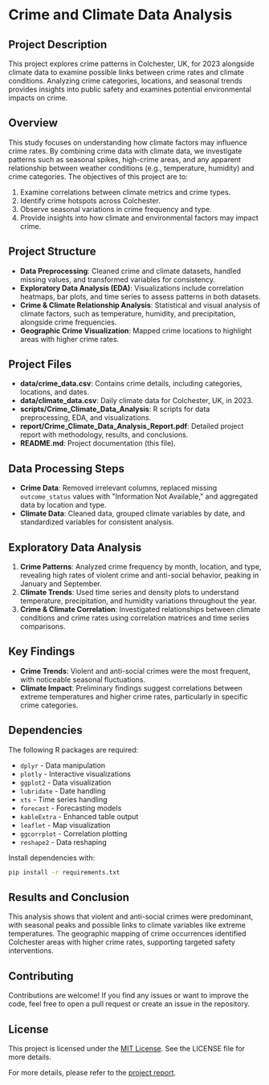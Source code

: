 # Crime and Climate Data Analysis

## Project Description
This project explores crime patterns in Colchester, UK, for 2023 alongside climate data to examine possible links between crime rates and climate conditions. Analyzing crime categories, locations, and seasonal trends provides insights into public safety and examines potential environmental impacts on crime.

## Overview
This study focuses on understanding how climate factors may influence crime rates. By combining crime data with climate data, we investigate patterns such as seasonal spikes, high-crime areas, and any apparent relationship between weather conditions (e.g., temperature, humidity) and crime categories. The objectives of this project are to:

1. Examine correlations between climate metrics and crime types.
2. Identify crime hotspots across Colchester.
3. Observe seasonal variations in crime frequency and type.
4. Provide insights into how climate and environmental factors may impact crime.

## Project Structure
- **Data Preprocessing**: Cleaned crime and climate datasets, handled missing values, and transformed variables for consistency.
- **Exploratory Data Analysis (EDA)**: Visualizations include correlation heatmaps, bar plots, and time series to assess patterns in both datasets.
- **Crime & Climate Relationship Analysis**: Statistical and visual analysis of climate factors, such as temperature, humidity, and precipitation, alongside crime frequencies.
- **Geographic Crime Visualization**: Mapped crime locations to highlight areas with higher crime rates.

## Project Files
- **data/crime_data.csv**: Contains crime details, including categories, locations, and dates.
- **data/climate_data.csv**: Daily climate data for Colchester, UK, in 2023.
- **scripts/Crime_Climate_Data_Analysis**: R scripts for data preprocessing, EDA, and visualizations.
- **report/Crime_Climate_Data_Analysis_Report.pdf**: Detailed project report with methodology, results, and conclusions.
- **README.md**: Project documentation (this file).

## Data Processing Steps
- **Crime Data**: Removed irrelevant columns, replaced missing `outcome_status` values with "Information Not Available," and aggregated data by location and type.
- **Climate Data**: Cleaned data, grouped climate variables by date, and standardized variables for consistent analysis.

## Exploratory Data Analysis
1. **Crime Patterns**: Analyzed crime frequency by month, location, and type, revealing high rates of violent crime and anti-social behavior, peaking in January and September.
2. **Climate Trends**: Used time series and density plots to understand temperature, precipitation, and humidity variations throughout the year.
3. **Crime & Climate Correlation**: Investigated relationships between climate conditions and crime rates using correlation matrices and time series comparisons.

## Key Findings
- **Crime Trends**: Violent and anti-social crimes were the most frequent, with noticeable seasonal fluctuations.
- **Climate Impact**: Preliminary findings suggest correlations between extreme temperatures and higher crime rates, particularly in specific crime categories.

## Dependencies
The following R packages are required:

- `dplyr` - Data manipulation
- `plotly` - Interactive visualizations
- `ggplot2` - Data visualization
- `lubridate` - Date handling
- `xts` - Time series handling
- `forecast` - Forecasting models
- `kableExtra` - Enhanced table output
- `leaflet` - Map visualization
- `ggcorrplot` - Correlation plotting
- `reshape2` - Data reshaping

Install dependencies with:
```bash
pip install -r requirements.txt
```

## Results and Conclusion

This analysis shows that violent and anti-social crimes were predominant, with seasonal peaks and possible links to climate variables like extreme temperatures. The geographic mapping of crime occurrences identified Colchester areas with higher crime rates, supporting targeted safety interventions.

## Contributing
Contributions are welcome! If you find any issues or want to improve the code, feel free to open a pull request or create an issue in the repository.

## License
This project is licensed under the [MIT License](./LICENSE). See the LICENSE file for more details.


For more details, please refer to the [project report](./Crime_Climate_Data_Analysis_Report.pdf).
